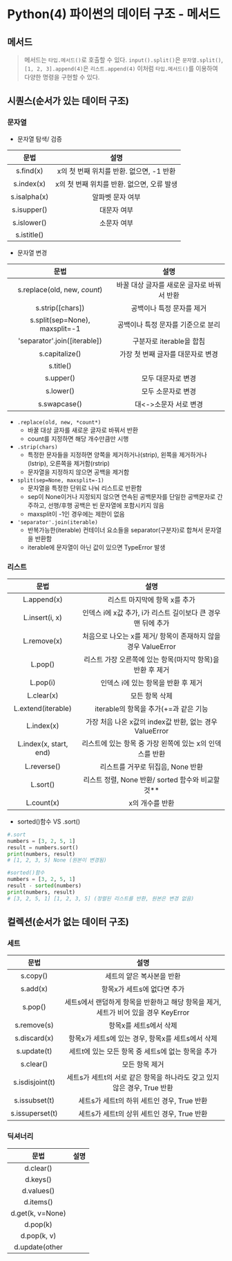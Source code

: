 # Python(4) 파이썬의 데이터 구조 - 메서드
## 메서드
> 메서드는 `타입.메서드()`로 호출할 수 있다.
> `input().split()`은 `문자열.split()`, `[1, 2, 3].append(4)`은 `리스트.append(4)` 이처럼 `타입.메서드()`를 이용하여 다양한 명령을 구현할 수 있다.

## 시퀀스(순서가 있는 데이터 구조)
### 문자열

- 문자열 탐색/ 검증

| 문법           | 설명                         |
|:------------:|:--------------------------:|
| s.find(x)    | x의 첫 번째 위치를 반환. 없으면, -1 반환 |
| s.index(x)   | x의 첫 번째 위치를 반환. 없으면, 오류 발생 |
| s.isalpha(x) | 알파벳 문자 여부                  |
| s.isupper()  | 대문자 여부                     |
| s.islower()  | 소문자 여부                     |
| s.istitle()  |                            |

- 문자열 변경

| 문법                              | 설명                       |
|:-------------------------------:|:------------------------:|
| s.replace(old, new, *count*)    | 바꿀 대상 글자를 새로운 글자로 바꿔서 반환 |
| s.strip([chars])                | 공백이나 특정 문자를 제거           |
|  s.split(sep=None), maxsplit=-1 | 공백이나 특정 문자를 기준으로 분리      |
|  'separator'.join([iterable])   | 구분자로 iterable을 합침        |
| s.capitalize()                  | 가장 첫 번째 글자를 대문자로 변경      |
|  s.title()                      |                          |
| s.upper()                       | 모두 대문자로 변경               |
|  s.lower()                      | 모두 소문자로 변경               |
| s.swapcase()                    | 대<->소문자 서로 변경            |
  - `.replace(old, new, *count*)`
    - 바꿀 대상 글자를 새로운 글자로 바꿔서 반환
    - count를 지정하면 해당 개수만큼만 시행
  - `.strip(chars)`
    - 특정한 문자들을 지정하면 양쪽을 제거하거나(strip), 왼쪽을 제거하거나(lstrip), 오른쪽을 제거함(rstrip)
    - 문자열을 지정하지 않으면 공백을 제거함
  - `split(sep=None, maxsplit=-1)`
    - 문자열을 특정한 단위로 나눠 리스트로 반환함
    - sep이 None이거나 지정되지 않으면 연속된 공백문자를 단일한 공백문자로 간주하고, 선행/후행 공백은 빈 문자열에 포함시키지 않음
    - maxsplit이 -1인 경우에는 제한이 없음
  - `'separator'.join(iterable)`
    - 반복가능한(iterable) 컨테이너 요소들을 separator(구분자)로 합쳐서 문자열을 반환함
    - iterable에 문자열이 아닌 값이 있으면 TypeError 발생

### 리스트
| 문법                     | 설명                                        |
|:----------------------:|:-----------------------------------------:|
| L.append(x)            | 리스트 마지막에 항목 x를 추가                         |
| L.insert(i, x)         | 인덱스 i에 x값 추가, i가 리스트 길이보다 큰 경우 맨 뒤에 추가    |
| L.remove(x)            | 처음으로 나오는 x를 제거/ 항목이 존재하지 않을 경우 ValueError |
| L.pop()                | 리스트 가장 오른쪽에 있는 항목(마지막 항목)을 반환 후 제거        |
| L.pop(i)               | 인덱스 i에 있는 항목을 반환 후 제거                     |
| L.clear(x)             | 모든 항목 삭제                                  |
| L.extend(iterable)     | iterable의 항목을 추가(+=과 같은 기능                |
| L.index(x)             | 가장 처음 나온 x값의 index값 반환, 없는 경우 ValueError  |
| L.index(x, start, end) | 리스트에 있는 항목 중 가장 왼쪽에 있는 x의 인덱스를 반환         |
| L.reverse()            | 리스트를 거꾸로 뒤집음, None 반환                     |
| L.sort()               | 리스트 정렬, None  반환/ sorted 함수와 비교할 것**      |
| L.count(x)             | x의 개수를 반환                                 |

  - sorted()함수 VS .sort()
  ```python
  #.sort
  numbers = [3, 2, 5, 1]
  result = numbers.sort()
  print(numbers, result)
  # [1, 2, 3, 5] None (원본이 변경됨)

  #sorted()함수
  numbers = [3, 2, 5, 1]
  result - sorted(numbers)
  print(numbers, result)
  # [3, 2, 5, 1] [1, 2, 3, 5] (정렬된 리스트를 반환, 원본은 변경 없음)
  ```

## 컬렉션(순서가 없는 데이터 구조)
### 세트
  | 문법 |            설명             |
| :----: | :-------------------------: |
|   s.copy()   |  세트의 얕은 복사본을 반환  |
|   s.add(x)   |  항목x가 세트s에 없다면 추가  |
|   s.pop()   |  세트s에서 랜덤하게 항목을 반환하고 해당 항목을 제거, 세트가 비어 있을 경우 KeyError  |
|   s.remove(s)   |  항목x를 세트s에서 삭제  |
|   s.discard(x)   |  항목x가 세트s에 있는 경우, 항목x를 세트s에서 삭제  |
|   s.update(t)   |  세트t에 있는 모든 항목 중 세트s에 없는 항목을 추가  |
|   s.clear()   |  모든 항목 제거  |
|   s.isdisjoint(t)   |   세트s가 세트t의 서로 같은 항목을 하나라도 갖고 있지 않은 경우, True 반환   |
|   s.issubset(t)   |  세트s가 세트t의 하위 세트인 경우, True 반환  |
|   s.issuperset(t)   |  세트s가 세트t의 상위 세트인 경우, True 반환  |

### 딕셔너리
| 문법               | 설명 |
|:----------------:|:--:|
| d.clear()        |    |
| d.keys()         |    |
| d.values()       |    |
| d.items()        |    |
| d.get(k, v=None) |    |
| d.pop(k)         |    |
| d.pop(k, v)      |    |
| d.update(other   |    |
